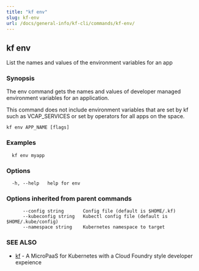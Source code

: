 ```yaml
---
title: "kf env"
slug: kf-env
url: /docs/general-info/kf-cli/commands/kf-env/
---
```

## kf env

List the names and values of the environment variables for an app

### Synopsis

The env command gets the names and values of developer managed environment variables for an application.

 This command does not include environment variables that are set by kf such as VCAP_SERVICES or set by operators for all apps on the space.

```
kf env APP_NAME [flags]
```

### Examples

```
  kf env myapp
```

### Options

```
  -h, --help   help for env
```

### Options inherited from parent commands

```
      --config string       Config file (default is $HOME/.kf)
      --kubeconfig string   Kubectl config file (default is $HOME/.kube/config)
      --namespace string    Kubernetes namespace to target
```

### SEE ALSO

* [kf](/docs/general-info/kf-cli/commands/kf/)	 - A MicroPaaS for Kubernetes with a Cloud Foundry style developer expeience

